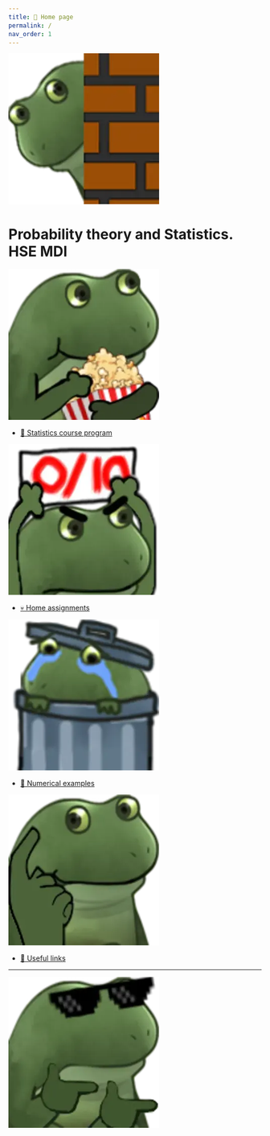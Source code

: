 ```yaml
---
title: 🏡 Home page
permalink: /
nav_order: 1
---
```


![](/images/frog_open.png)
# Probability theory and Statistics. HSE MDI

![](./images/frog_course.png)
* [🚀 Statistics course program](/program)


![](./images/frog_hw.png)
* [💀 Home assignments](/homework)

![](./images/frog_code.png)
* [🐍 Numerical examples](/numerical)

![](./images/frog_think.png)
* [🔧 Useful links](/links)

---
![](./images/frog_close.png)

